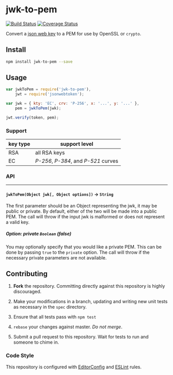 # jwk-to-pem

[![Build Status](https://travis-ci.org/Brightspace/node-jwk-to-pem.svg?branch=master)](https://travis-ci.org/Brightspace/node-jwk-to-pem) [![Coverage Status](https://coveralls.io/repos/Brightspace/node-jwk-to-pem/badge.svg)](https://coveralls.io/r/Brightspace/node-jwk-to-pem)

Convert a [json web key][jwk] to a PEM for use by OpenSSL or `crypto`.

## Install
```sh
npm install jwk-to-pem --save
```

## Usage
```js
var jwkToPem = require('jwk-to-pem'),
	jwt = require('jsonwebtoken');

var jwk = { kty: 'EC', crv: 'P-256', x: '...', y: '...' },
	pem = jwkToPem(jwk);

jwt.verify(token, pem);
```

### Support

key type | support level
---------|--------------
 RSA     | all RSA keys
 EC      | _P-256_, _P-384_, and _P-521_ curves

### API

---

#### `jwkToPem(Object jwk[, Object options])` -> `String`

The first parameter should be an Object representing the jwk, it may be public
or private. By default, either of the two will be made into a public PEM. The
call will throw if the input jwk is malformed or does not represent a valid
key.

##### Option: private `Boolean` _(false)_

You may optionally specify that you would like a private PEM. This can be done
by passing `true` to the `private` option. The call will throw if the necessary
private parameters are not available.


## Contributing

1. **Fork** the repository. Committing directly against this repository is
   highly discouraged.

2. Make your modifications in a branch, updating and writing new unit tests
   as necessary in the `spec` directory.

3. Ensure that all tests pass with `npm test`

4. `rebase` your changes against master. *Do not merge*.

5. Submit a pull request to this repository. Wait for tests to run and someone
   to chime in.

### Code Style

This repository is configured with [EditorConfig][EditorConfig] and
[ESLint][ESLint] rules.

[algs]: https://tools.ietf.org/html/rfc7518#section-3.1
[jwk]: https://tools.ietf.org/html/rfc7517
[EditorConfig]: http://editorconfig.org/
[ESLint]: http://eslint.org

